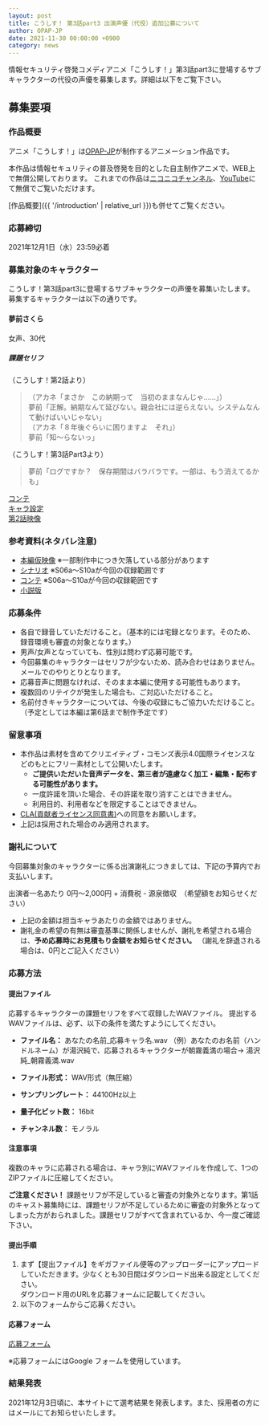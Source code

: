 ```yaml
---
layout: post
title: こうしす！ 第3話part3 出演声優（代役）追加公募について
author: OPAP-JP
date: 2021-11-30 00:00:00 +0900
category: news
---
```



情報セキュリティ啓発コメディアニメ「こうしす！」第3話part3に登場するサブキャラクターの代役の声優を募集します。詳細は以下をご覧下さい。

## 募集要項

### 作品概要

アニメ「こうしす！」は[OPAP-JP](https://opap.jp/)が制作するアニメーション作品です。

本作品は情報セキュリティの普及啓発を目的とした自主制作アニメで、WEB上で無償公開しております。
これまでの作品は[ニコニコチャンネル](http://ch.nicovideo.jp/kosys)、[YouTube](https://youtube.com/c/opapjp)にて無償でご覧いただけます。

[作品概要]({{ '/introduction' | relative_url }})も併せてご覧ください。


### 応募締切

2021年12月1日（水）23:59必着


### 募集対象のキャラクター

こうしす！第3話part3に登場するサブキャラクターの声優を募集いたします。
募集するキャラクターは以下の通りです。



#### 夢前さくら
女声、30代

##### 課題セリフ

（こうしす！第2話より）
> （アカネ「まさか　この納期って　当初のままなんじゃ……」）  
> 夢前「正解。納期なんて延びない。親会社には逆らえない。システムなんて動けばいいじゃない」  
> （アカネ「８年後ぐらいに困りますよ　それ」）  
> 夢前「知～らないっ」

（こうしす！第3話Part3より）
> 夢前「ログですか？　保存期間はバラバラです。一部は、もう消えてるかも」

[コンテ](https://kosys.gitlab.io/kosys-ep03/docs/storyboard/S08/)  
[キャラ設定](https://kosys.opap.jp/characters/sakura_yumesaki.html)  
[第2話映像](https://youtu.be/b6-qVTRYePY?t=456)

### 参考資料(ネタバレ注意)

* [本編仮映像](https://ymkspark-my.sharepoint.com/:v:/g/personal/butaman_m_kyoki-railway_co_jp/EUMZ5Yvnm2JKlpb05__XdbgBqKFknmUVGBewB7MhV8Yisg?e=YZobie) ※一部制作中につき欠落している部分があります
* [シナリオ](https://kosys.gitlab.io/kosys-ep03/docs/scenario/scenario.txt) ※S06a～S10aが今回の収録範囲です
* [コンテ](https://kosys.gitlab.io/kosys-ep03/docs/storyboard/) ※S06a～S10aが今回の収録範囲です
* [小説版](https://gitlab.com/kyoki-railway/kosys-ee/novel-akane/-/raw/master/texts/02-incident1.md) 



### 応募条件

* 各自で録音していただけること。（基本的には宅録となります。そのため、録音環境も審査の対象となります。）
* 男声/女声となっていても、性別は問わず応募可能です。
* 今回募集のキャラクターはセリフが少ないため、読み合わせはありません。メールでのやりとりとなります。
* 応募音声に問題なければ、そのまま本編に使用する可能性もあります。
* 複数回のリテイクが発生した場合も、ご対応いただけること。
* 名前付きキャラクターについては、今後の収録にもご協力いただけること。（予定としては本編は第6話まで制作予定です）


### 留意事項

* 本作品は素材を含めてクリエイティブ・コモンズ表示4.0国際ライセンスなどのもとにフリー素材として公開いたします。
    * **ご提供いただいた音声データを、第三者が遠慮なく加工・編集・配布する可能性があります。**
    * 一度許諾を頂いた場合、その許諾を取り消すことはできません。
    * 利用目的、利用者などを限定することはできません。
* [CLA(貢献者ライセンス同意書)](https://opap.jp/legal/cla)への同意をお願いします。
* 上記は採用された場合のみ適用されます。


### 謝礼について

今回募集対象のキャラクターに係る出演謝礼につきましては、下記の予算内でお支払いします。

出演者一名あたり 0円～2,000円 + 消費税 - 源泉徴収　（希望額をお知らせください）

* 上記の金額は担当キャラあたりの金額ではありません。
* 謝礼金の希望の有無は審査基準に関係しませんが、謝礼を希望される場合は、**予め応募時にお見積もり金額をお知らせください。** （謝礼を辞退される場合は、0円とご記入ください）


### 応募方法

#### 提出ファイル

応募するキャラクターの課題セリフをすべて収録したWAVファイル。
提出するWAVファイルは、必ず、以下の条件を満たすようにしてください。

* **ファイル名：** あなたの名前_応募キャラ名.wav
（例）あなたのお名前（ハンドルネーム）が湯沢純で、応募されるキャラクターが朝霧義満の場合→ 湯沢純_朝霧義満.wav

* **ファイル形式：** WAV形式（無圧縮）
* **サンプリングレート：** 44100Hz以上
* **量子化ビット数：** 16bit
* **チャンネル数：** モノラル

#### 注意事項
複数のキャラに応募される場合は、キャラ別にWAVファイルを作成して、1つのZIPファイルに圧縮してください。

**ご注意ください！** 課題セリフが不足していると審査の対象外となります。第1話のキャスト募集時には、課題セリフが不足しているために審査の対象外となってしまった方がおられました。課題セリフがすべて含まれているか、今一度ご確認下さい。

#### 提出手順
1. まず【提出ファイル】をギガファイル便等のアップローダーにアップロードしていただきます。少なくとも30日間はダウンロード出来る設定としてください。<br />ダウンロード用のURLを応募フォームに記載してください。
2. 以下のフォームからご応募ください。


#### 応募フォーム

[応募フォーム](https://docs.google.com/forms/d/e/1FAIpQLSeXTmT-Zkc1I_MXn2UdFiWLwiox4WErhqGGSl75Ib9Tgit0Sw/viewform?usp=sf_link)

※応募フォームにはGoogle フォームを使用しています。

### 結果発表

2021年12月3日頃に、本サイトにて選考結果を発表します。また、採用者の方にはメールにてお知らせいたします。
